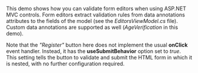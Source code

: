 This demo shows how you can validate form editors when using ASP.NET MVC controls. Form editors extract validation rules from data annotations attributes to the fields of the model (see the _EditorsViewModel.cs_ file). Custom data annotations are supported as well (_AgeVerification_ in this demo).
  
  
Note that the _"Register"_ button here does not implement the usual **onClick** event handler. Instead, it has the **useSubmitBehavior** option set to _true_. This setting tells the button to validate and submit the HTML form in which it is nested, with no further configuration required.
